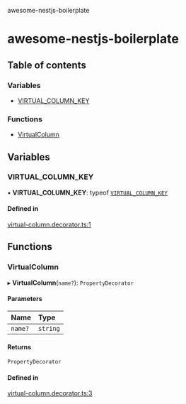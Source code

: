 awesome-nestjs-boilerplate

# awesome-nestjs-boilerplate

## Table of contents

### Variables

- [VIRTUAL\_COLUMN\_KEY](README.md#virtual_column_key)

### Functions

- [VirtualColumn](README.md#virtualcolumn)

## Variables

### VIRTUAL\_COLUMN\_KEY

• **VIRTUAL\_COLUMN\_KEY**: typeof [`VIRTUAL_COLUMN_KEY`](README.md#virtual_column_key)

#### Defined in

[virtual-column.decorator.ts:1](https://github.com/klub-deepak/poc_doc_generation_3/blob/afd7f83/src/decorators/virtual-column.decorator.ts#L1)

## Functions

### VirtualColumn

▸ **VirtualColumn**(`name?`): `PropertyDecorator`

#### Parameters

| Name | Type |
| :------ | :------ |
| `name?` | `string` |

#### Returns

`PropertyDecorator`

#### Defined in

[virtual-column.decorator.ts:3](https://github.com/klub-deepak/poc_doc_generation_3/blob/afd7f83/src/decorators/virtual-column.decorator.ts#L3)

